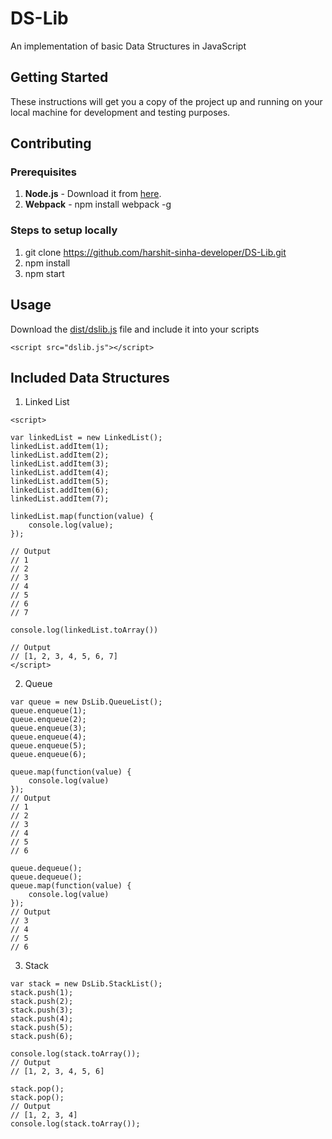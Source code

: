 # DS-Lib

An implementation of basic Data Structures in JavaScript

## Getting Started

These instructions will get you a copy of the project up and running on your local machine for development and testing purposes. 

## Contributing

### Prerequisites
1. **Node.js** - Download it from [here](https://nodejs.org/en/).
2. **Webpack** - npm install webpack -g

### Steps to setup locally
1. git clone https://github.com/harshit-sinha-developer/DS-Lib.git
2. npm install
3. npm start

## Usage

Download the [dist/dslib.js](https://github.com/harshit-sinha-developer/DS-Lib/blob/master/dist/bundle.js) file and include it into your scripts
```
<script src="dslib.js"></script>
```
## Included Data Structures

1. Linked List
```
<script>

var linkedList = new LinkedList();
linkedList.addItem(1);
linkedList.addItem(2);
linkedList.addItem(3);
linkedList.addItem(4);
linkedList.addItem(5);
linkedList.addItem(6);
linkedList.addItem(7);

linkedList.map(function(value) {
    console.log(value);
});

// Output
// 1
// 2
// 3
// 4
// 5
// 6
// 7

console.log(linkedList.toArray())

// Output
// [1, 2, 3, 4, 5, 6, 7]
</script>
```

2. Queue
```
var queue = new DsLib.QueueList();
queue.enqueue(1);
queue.enqueue(2);
queue.enqueue(3);
queue.enqueue(4);
queue.enqueue(5);
queue.enqueue(6);

queue.map(function(value) {
    console.log(value)
});
// Output
// 1
// 2
// 3
// 4
// 5
// 6

queue.dequeue();
queue.dequeue();
queue.map(function(value) {
    console.log(value)
});
// Output
// 3
// 4
// 5
// 6
```

3. Stack
```
var stack = new DsLib.StackList();
stack.push(1);
stack.push(2);
stack.push(3);
stack.push(4);
stack.push(5);
stack.push(6);

console.log(stack.toArray());
// Output
// [1, 2, 3, 4, 5, 6]

stack.pop();
stack.pop();
// Output
// [1, 2, 3, 4]
console.log(stack.toArray());
```